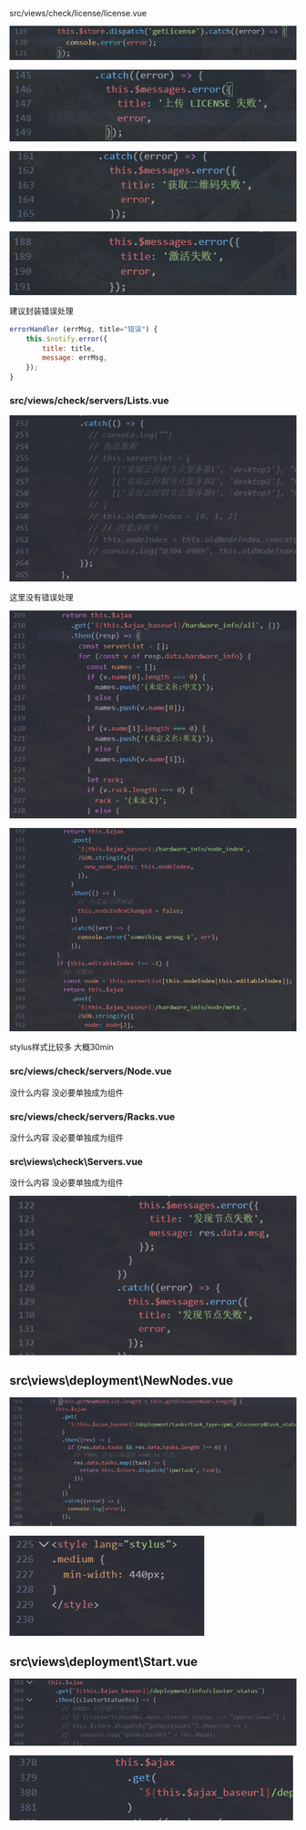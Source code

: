 src/views/check/license/license.vue

![image-20200712154558288](image-20200712154558288.png)

![image-20200712155820932](image-20200712155820932.png)

![image-20200712171733414](image-20200712171733414.png)

![image-20200712171452970](image-20200712171452970.png)

建议封装错误处理

```js
errorHandler (errMsg, title="错误") {
	this.$notify.error({
		title: title,
		message: errMsg,
	});
}
```





### src/views/check/servers/Lists.vue



![image-20200712211105728](image-20200712211105728.png)

这里没有错误处理

![image-20200712210759917](image-20200712210759917.png)

![image-20200712214225826](image-20200712214225826.png)



stylus样式比较多 大概30min



### src/views/check/servers/Node.vue

没什么内容 没必要单独成为组件

### src/views/check/servers/Racks.vue

没什么内容 没必要单独成为组件

### src\views\check\Servers.vue

没什么内容 没必要单独成为组件



![image-20200712230447518](image-20200712230447518.png)

## src\views\deployment\NewNodes.vue

![image-20200713113426672](image-20200713113426672.png)

![image-20200713113522286](image-20200713113522286.png)

## src\views\deployment\Start.vue

![image-20200713115242124](image-20200713115242124.png)

![image-20200713115310227](image-20200713115310227.png)